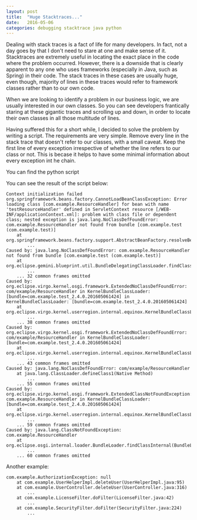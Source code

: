 ```yaml
---
layout: post
title:  "Huge Stacktraces..."
date:   2016-05-06
categories: debugging stacktrace java python
---
```


Dealing with stack traces is a fact of life for many developers. In
fact, not a day goes by that I don't need to stare at one and
make sense of it. Stacktraces are extremely useful in locating the
exact place in the code where the problem occurred. However, there is
a downside that is clearly apparent to any one who uses frameworks
(especially in Java, such as Spring) in their code. The stack traces
in these cases are usually huge, even though, majority of lines in these
traces would refer to framework classes rather than to our own code.

When we are looking to identify a problem in our business logic, we
are usually interested in our own classes. So you can see developers
frantically staring at these gigantic traces and scrolling up and
down, in order to locate their own classes in all those multitude of
lines. 

Having suffered this for a short while, I decided to solve the problem
by writing a script. The requirements are very simple. Remove every line
in the stack trace that doesn't refer to our classes, with a small
caveat. Keep the first line of every exception irrespective of whether
the line refers to our class or not. This is becase it helps to have
some minimal information about every exception int he chain. 

You can find the python script 

You can see the result of the script below:
    
    Context initialization failed org.springframework.beans.factory.CannotLoadBeanClassException: Error loading class [com.example.ResourceHandler] for bean with name 'testResourceHandler' defined in ServletContext resource [/WEB-INF/applicationContext.xml]: problem with class file or dependent class; nested exception is java.lang.NoClassDefFoundError: com.example.ResourceHandler not found from bundle [com.example.test (com.example.test)]
    	at org.springframework.beans.factory.support.AbstractBeanFactory.resolveBeanClass(AbstractBeanFactory.java:1272)
            ...
    Caused by: java.lang.NoClassDefFoundError: com.example.ResourceHandler not found from bundle [com.example.test (com.example.test)]
    	at org.eclipse.gemini.blueprint.util.BundleDelegatingClassLoader.findClass(BundleDelegatingClassLoader.java:110)
            ...
    	... 32 common frames omitted
    Caused by: org.eclipse.virgo.kernel.osgi.framework.ExtendedNoClassDefFoundError: com/example/ResourceHandler in KernelBundleClassLoader: [bundle=com.example.test_2.4.0.201605061424] in KernelBundleClassLoader: [bundle=com.example.test_2.4.0.201605061424]
    	at org.eclipse.virgo.kernel.userregion.internal.equinox.KernelBundleClassLoader.loadClass(KernelBundleClassLoader.java:152)
            ...
    	... 38 common frames omitted
    Caused by: org.eclipse.virgo.kernel.osgi.framework.ExtendedNoClassDefFoundError: com/example/ResourceHandler in KernelBundleClassLoader: [bundle=com.example.test_2.4.0.201605061424]
    	at org.eclipse.virgo.kernel.userregion.internal.equinox.KernelBundleClassLoader.defineClass(KernelBundleClassLoader.java:255)
            ...
    	... 43 common frames omitted
    Caused by: java.lang.NoClassDefFoundError: com/example/ResourceHandler
    	at java.lang.ClassLoader.defineClass1(Native Method)
            ...
    	... 55 common frames omitted
    Caused by: org.eclipse.virgo.kernel.osgi.framework.ExtendedClassNotFoundException: com.example.ResourceHandler in KernelBundleClassLoader: [bundle=com.example.test_2.4.0.201605061424]
    	at org.eclipse.virgo.kernel.userregion.internal.equinox.KernelBundleClassLoader.loadClass(KernelBundleClassLoader.java:150)
            ...
    	... 59 common frames omitted
    Caused by: java.lang.ClassNotFoundException: com.example.ResourceHandler
    	at org.eclipse.osgi.internal.loader.BundleLoader.findClassInternal(BundleLoader.java:455)
            ...
    	... 60 common frames omitted

Another example:

    com.example.AuthorizationException: null
    	at com.example.UserHelperImpl.deleteUser(UserHelperImpl.java:95)
    	at com.example.UserController.deleteUser(UserController.java:316)
            ...
    	at com.example.LicenseFilter.doFilter(LicenseFilter.java:42)
            ...
    	at com.example.SecurityFilter.doFilter(SecurityFilter.java:224)
            ...
    
    
